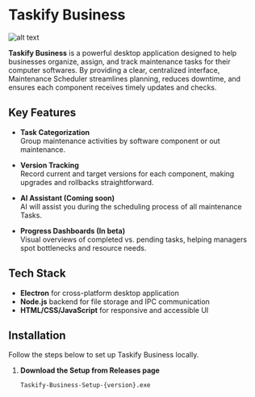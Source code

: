 # Taskify Business

![alt text](https://github.com/Play-Epik-Inc/Taskify-Business/blob/main/src/assets/git_slide1.png "Home Page")

**Taskify Business** is a powerful desktop application designed to help businesses organize, assign, and track maintenance tasks for their computer softwares. 
By providing a clear, centralized interface, Maintenance Scheduler streamlines planning, reduces downtime, and ensures each component receives timely updates and checks.

## Key Features

- **Task Categorization**  
  Group maintenance activities by software component or out maintenance.
  
- **Version Tracking**  
  Record current and target versions for each component, making upgrades and rollbacks straightforward.
  
- **AI Assistant (Coming soon)**  
  AI will assist you during the scheduling process of all maintenance Tasks.
  
- **Progress Dashboards (In beta)**  
  Visual overviews of completed vs. pending tasks, helping managers spot bottlenecks and resource needs.

## Tech Stack

- **Electron** for cross-platform desktop application
- **Node.js** backend for file storage and IPC communication
- **HTML/CSS/JavaScript** for responsive and accessible UI

## Installation

Follow the steps below to set up Taskify Business locally.

1. **Download the Setup from Releases page**  
   ```bash
   Taskify-Business-Setup-{version}.exe